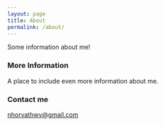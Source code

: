 ```yaml
---
layout: page
title: About
permalink: /about/
---
```


Some information about me!

### More Information

A place to include even more information about me.

### Contact me

[nhorvathwv@gmail.com](mailto:nhorvathwv@gmail.com)

